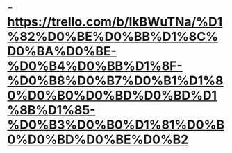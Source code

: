 # -https://trello.com/b/IkBWuTNa/%D1%82%D0%BE%D0%BB%D1%8C%D0%BA%D0%BE-%D0%B4%D0%BB%D1%8F-%D0%B8%D0%B7%D0%B1%D1%80%D0%B0%D0%BD%D0%BD%D1%8B%D1%85-%D0%B3%D0%B0%D1%81%D0%B0%D0%BD%D0%BE%D0%B2
